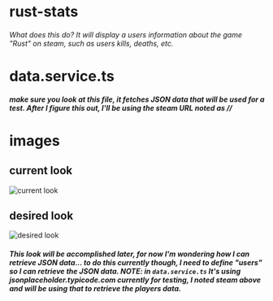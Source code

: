 # rust-stats
###### What does this do? It will display a users information about the game "Rust" on steam, such as users kills, deaths, etc.

# data.service.ts
##### make sure you look at this file, it fetches JSON data that will be used for a test. After I figure this out, I'll be using the steam URL noted as // 



# images
## current look
![current look](https://i.imgur.com/GwrLLCI.png)


## desired look
![desired look](https://i.imgur.com/nLwk6nj.png)
##### This look will be accomplished later, for now I'm wondering how I can retrieve JSON data... to do this currently though, I need to define "users" so I can retrieve the JSON data. NOTE: in `data.service.ts` It's using jsonplaceholder.typicode.com currently for testing, I noted steam above and will be using that to retrieve the players data.